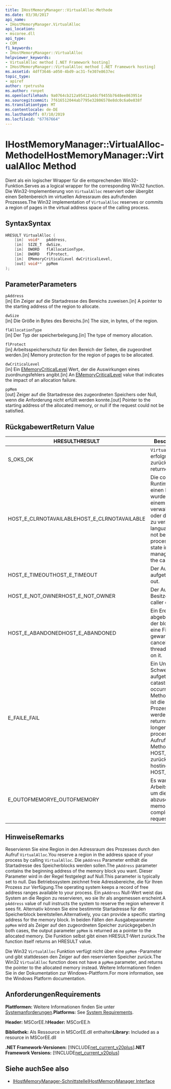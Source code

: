```yaml
---
title: IHostMemoryManager::VirtualAlloc-Methode
ms.date: 03/30/2017
api_name:
- IHostMemoryManager.VirtualAlloc
api_location:
- mscoree.dll
api_type:
- COM
f1_keywords:
- IHostMemoryManager::VirtualAlloc
helpviewer_keywords:
- VirtualAlloc method [.NET Framework hosting]
- IHostMemoryManager::VirtualAlloc method [.NET Framework hosting]
ms.assetid: 4dff3646-a050-4bd9-ac31-fe307e8637ec
topic_type:
- apiref
author: rpetrusha
ms.author: ronpet
ms.openlocfilehash: 9a0764cb212a95412a4dcf9455b7648ee863951e
ms.sourcegitcommit: 7f616512044ab7795e32806578e8dc0c6a0e038f
ms.translationtype: MT
ms.contentlocale: de-DE
ms.lasthandoff: 07/10/2019
ms.locfileid: "67767664"
---
```

# <a name="ihostmemorymanagervirtualalloc-method"></a><span data-ttu-id="0f772-102">IHostMemoryManager::VirtualAlloc-Methode</span><span class="sxs-lookup"><span data-stu-id="0f772-102">IHostMemoryManager::VirtualAlloc Method</span></span>
<span data-ttu-id="0f772-103">Dient als ein logischer Wrapper für die entsprechenden Win32-Funktion.</span><span class="sxs-lookup"><span data-stu-id="0f772-103">Serves as a logical wrapper for the corresponding Win32 function.</span></span> <span data-ttu-id="0f772-104">Die Win32-Implementierung von `VirtualAlloc` reserviert oder übergibt einen Seitenbereich im virtuellen Adressraum des aufrufenden Prozesses.</span><span class="sxs-lookup"><span data-stu-id="0f772-104">The Win32 implementation of `VirtualAlloc` reserves or commits a region of pages in the virtual address space of the calling process.</span></span>  
  
## <a name="syntax"></a><span data-ttu-id="0f772-105">Syntax</span><span class="sxs-lookup"><span data-stu-id="0f772-105">Syntax</span></span>  
  
```cpp  
HRESULT VirtualAlloc (  
    [in]  void*   pAddress,  
    [in]  SIZE_T  dwSize,  
    [in]  DWORD   flAllocationType,  
    [in]  DWORD   flProtect,  
    [in]  EMemoryCriticalLevel dwCriticalLevel,  
    [out] void**  ppMem  
);  
```  
  
## <a name="parameters"></a><span data-ttu-id="0f772-106">Parameter</span><span class="sxs-lookup"><span data-stu-id="0f772-106">Parameters</span></span>  
 `pAddress`  
 <span data-ttu-id="0f772-107">[in] Ein Zeiger auf die Startadresse des Bereichs zuweisen.</span><span class="sxs-lookup"><span data-stu-id="0f772-107">[in] A pointer to the starting address of the region to allocate.</span></span>  
  
 `dwSize`  
 <span data-ttu-id="0f772-108">[in] Die Größe in Bytes des Bereichs.</span><span class="sxs-lookup"><span data-stu-id="0f772-108">[in] The size, in bytes, of the region.</span></span>  
  
 `flAllocationType`  
 <span data-ttu-id="0f772-109">[in] Der Typ der speicherbelegung.</span><span class="sxs-lookup"><span data-stu-id="0f772-109">[in] The type of memory allocation.</span></span>  
  
 `flProtect`  
 <span data-ttu-id="0f772-110">[in] Arbeitsspeicherschutz für den Bereich der Seiten, die zugeordnet werden.</span><span class="sxs-lookup"><span data-stu-id="0f772-110">[in] Memory protection for the region of pages to be allocated.</span></span>  
  
 `dwCriticalLevel`  
 <span data-ttu-id="0f772-111">[in] Ein [EMemoryCriticalLevel](../../../../docs/framework/unmanaged-api/hosting/ememorycriticallevel-enumeration.md) Wert, der die Auswirkungen eines zuordnungsfehlers angibt.</span><span class="sxs-lookup"><span data-stu-id="0f772-111">[in] An [EMemoryCriticalLevel](../../../../docs/framework/unmanaged-api/hosting/ememorycriticallevel-enumeration.md) value that indicates the impact of an allocation failure.</span></span>  
  
 `ppMem`  
 <span data-ttu-id="0f772-112">[out] Zeiger auf die Startadresse des zugeordneten Speichers oder Null, wenn die Anforderung nicht erfüllt werden konnte.</span><span class="sxs-lookup"><span data-stu-id="0f772-112">[out] Pointer to the starting address of the allocated memory, or null if the request could not be satisfied.</span></span>  
  
## <a name="return-value"></a><span data-ttu-id="0f772-113">Rückgabewert</span><span class="sxs-lookup"><span data-stu-id="0f772-113">Return Value</span></span>  
  
|<span data-ttu-id="0f772-114">HRESULT</span><span class="sxs-lookup"><span data-stu-id="0f772-114">HRESULT</span></span>|<span data-ttu-id="0f772-115">Beschreibung</span><span class="sxs-lookup"><span data-stu-id="0f772-115">Description</span></span>|  
|-------------|-----------------|  
|<span data-ttu-id="0f772-116">S_OK</span><span class="sxs-lookup"><span data-stu-id="0f772-116">S_OK</span></span>|<span data-ttu-id="0f772-117">`VirtualAlloc` wurde erfolgreich zurückgegeben.</span><span class="sxs-lookup"><span data-stu-id="0f772-117">`VirtualAlloc` returned successfully.</span></span>|  
|<span data-ttu-id="0f772-118">HOST_E_CLRNOTAVAILABLE</span><span class="sxs-lookup"><span data-stu-id="0f772-118">HOST_E_CLRNOTAVAILABLE</span></span>|<span data-ttu-id="0f772-119">Die common Language Runtime (CLR) wurde nicht in einen Prozess geladen wurde, oder die CLR ist in einem Zustand, in dem nicht verwalteten Code ausführen oder den Aufruf erfolgreich zu verarbeiten.</span><span class="sxs-lookup"><span data-stu-id="0f772-119">The common language runtime (CLR) has not been loaded into a process, or the CLR is in a state in which it cannot run managed code or process the call successfully.</span></span>|  
|<span data-ttu-id="0f772-120">HOST_E_TIMEOUT</span><span class="sxs-lookup"><span data-stu-id="0f772-120">HOST_E_TIMEOUT</span></span>|<span data-ttu-id="0f772-121">Der Aufruf ist ein Timeout aufgetreten.</span><span class="sxs-lookup"><span data-stu-id="0f772-121">The call timed out.</span></span>|  
|<span data-ttu-id="0f772-122">HOST_E_NOT_OWNER</span><span class="sxs-lookup"><span data-stu-id="0f772-122">HOST_E_NOT_OWNER</span></span>|<span data-ttu-id="0f772-123">Der Aufrufer ist nicht Besitzer der Sperre.</span><span class="sxs-lookup"><span data-stu-id="0f772-123">The caller does not own the lock.</span></span>|  
|<span data-ttu-id="0f772-124">HOST_E_ABANDONED</span><span class="sxs-lookup"><span data-stu-id="0f772-124">HOST_E_ABANDONED</span></span>|<span data-ttu-id="0f772-125">Ein Ereignis wurde abgebrochen, während sich der blockierte Thread oder eine Fiber darauf gewartet.</span><span class="sxs-lookup"><span data-stu-id="0f772-125">An event was canceled while a blocked thread or fiber was waiting on it.</span></span>|  
|<span data-ttu-id="0f772-126">E_FAIL</span><span class="sxs-lookup"><span data-stu-id="0f772-126">E_FAIL</span></span>|<span data-ttu-id="0f772-127">Ein Unbekannter Schwerwiegender Fehler ist aufgetreten.</span><span class="sxs-lookup"><span data-stu-id="0f772-127">An unknown catastrophic failure occurred.</span></span> <span data-ttu-id="0f772-128">Wenn eine Methode E_FAIL zurückgibt, ist die CLR nicht mehr im Prozess verwendet werden.</span><span class="sxs-lookup"><span data-stu-id="0f772-128">When a method returns E_FAIL, the CLR is no longer usable within the process.</span></span> <span data-ttu-id="0f772-129">Nachfolgende Aufrufe zum Hosten der Methoden HOST_E_CLRNOTAVAILABLE zurück.</span><span class="sxs-lookup"><span data-stu-id="0f772-129">Subsequent calls to hosting methods return HOST_E_CLRNOTAVAILABLE.</span></span>|  
|<span data-ttu-id="0f772-130">E_OUTOFMEMORY</span><span class="sxs-lookup"><span data-stu-id="0f772-130">E_OUTOFMEMORY</span></span>|<span data-ttu-id="0f772-131">Es war nicht genügend Arbeitsspeicher verfügbar, um die Anforderung abzuschließen.</span><span class="sxs-lookup"><span data-stu-id="0f772-131">Not enough memory was available to complete the allocation request</span></span>|  
  
## <a name="remarks"></a><span data-ttu-id="0f772-132">Hinweise</span><span class="sxs-lookup"><span data-stu-id="0f772-132">Remarks</span></span>  
 <span data-ttu-id="0f772-133">Reservieren Sie eine Region in den Adressraum des Prozesses durch den Aufruf `VirtualAlloc`.</span><span class="sxs-lookup"><span data-stu-id="0f772-133">You reserve a region in the address space of your process by calling `VirtualAlloc`.</span></span> <span data-ttu-id="0f772-134">Die `pAddress` Parameter enthält die Startadresse des Speicherblocks werden sollen.</span><span class="sxs-lookup"><span data-stu-id="0f772-134">The `pAddress` parameter contains the beginning address of the memory block you want.</span></span> <span data-ttu-id="0f772-135">Dieser Parameter wird in der Regel festgelegt auf Null.</span><span class="sxs-lookup"><span data-stu-id="0f772-135">This parameter is typically set to null.</span></span> <span data-ttu-id="0f772-136">Das Betriebssystem zeichnet freie Adressbereiche, die für Ihren Prozess zur Verfügung.</span><span class="sxs-lookup"><span data-stu-id="0f772-136">The operating system keeps a record of free address ranges available to your process.</span></span> <span data-ttu-id="0f772-137">Ein `pAddress` Null-Wert weist das System an die Region zu reservieren, wo sie Ihr als angemessen erscheint.</span><span class="sxs-lookup"><span data-stu-id="0f772-137">A `pAddress` value of null instructs the system to reserve the region wherever it sees fit.</span></span> <span data-ttu-id="0f772-138">Alternativ können Sie eine bestimmte Startadresse für den Speicherblock bereitstellen.</span><span class="sxs-lookup"><span data-stu-id="0f772-138">Alternatively, you can provide a specific starting address for the memory block.</span></span> <span data-ttu-id="0f772-139">In beiden Fällen den Ausgabeparameter `ppMem` wird als Zeiger auf den zugeordneten Speicher zurückgegeben.</span><span class="sxs-lookup"><span data-stu-id="0f772-139">In both cases, the output parameter `ppMem` is returned as a pointer to the allocated memory.</span></span> <span data-ttu-id="0f772-140">Die Funktion selbst gibt einen HRESULT-Wert zurück.</span><span class="sxs-lookup"><span data-stu-id="0f772-140">The function itself returns an HRESULT value.</span></span>  
  
 <span data-ttu-id="0f772-141">Die Win32 `VirtualAlloc` Funktion verfügt nicht über eine `ppMem` -Parameter und gibt stattdessen den Zeiger auf den reservierten Speicher zurück.</span><span class="sxs-lookup"><span data-stu-id="0f772-141">The Win32 `VirtualAlloc` function does not have a `ppMem` parameter, and returns the pointer to the allocated memory instead.</span></span> <span data-ttu-id="0f772-142">Weitere Informationen finden Sie in der Dokumentation zur Windows-Plattform.</span><span class="sxs-lookup"><span data-stu-id="0f772-142">For more information, see the Windows Platform documentation.</span></span>  
  
## <a name="requirements"></a><span data-ttu-id="0f772-143">Anforderungen</span><span class="sxs-lookup"><span data-stu-id="0f772-143">Requirements</span></span>  
 <span data-ttu-id="0f772-144">**Plattformen:** Weitere Informationen finden Sie unter [Systemanforderungen](../../../../docs/framework/get-started/system-requirements.md).</span><span class="sxs-lookup"><span data-stu-id="0f772-144">**Platforms:** See [System Requirements](../../../../docs/framework/get-started/system-requirements.md).</span></span>  
  
 <span data-ttu-id="0f772-145">**Header:** MSCorEE.h</span><span class="sxs-lookup"><span data-stu-id="0f772-145">**Header:** MSCorEE.h</span></span>  
  
 <span data-ttu-id="0f772-146">**Bibliothek:** Als Ressource in MSCorEE.dll enthalten</span><span class="sxs-lookup"><span data-stu-id="0f772-146">**Library:** Included as a resource in MSCorEE.dll</span></span>  
  
 <span data-ttu-id="0f772-147">**.NET Framework-Versionen:** [!INCLUDE[net_current_v20plus](../../../../includes/net-current-v20plus-md.md)]</span><span class="sxs-lookup"><span data-stu-id="0f772-147">**.NET Framework Versions:** [!INCLUDE[net_current_v20plus](../../../../includes/net-current-v20plus-md.md)]</span></span>  
  
## <a name="see-also"></a><span data-ttu-id="0f772-148">Siehe auch</span><span class="sxs-lookup"><span data-stu-id="0f772-148">See also</span></span>

- [<span data-ttu-id="0f772-149">IHostMemoryManager-Schnittstelle</span><span class="sxs-lookup"><span data-stu-id="0f772-149">IHostMemoryManager Interface</span></span>](../../../../docs/framework/unmanaged-api/hosting/ihostmemorymanager-interface.md)
